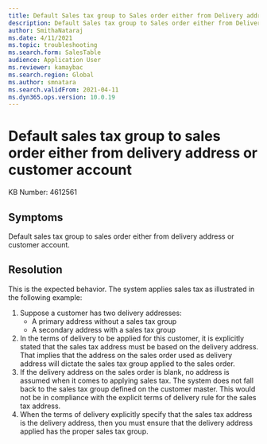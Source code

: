 ```yaml
---
title: Default Sales tax group to Sales order either from Delivery address or Customer account
description: Default Sales tax group to Sales order either from Delivery address or Customer account
author: SmithaNataraj
ms.date: 4/11/2021
ms.topic: troubleshooting
ms.search.form: SalesTable
audience: Application User
ms.reviewer: kamaybac
ms.search.region: Global
ms.author: smnatara
ms.search.validFrom: 2021-04-11
ms.dyn365.ops.version: 10.0.19
---
```

<!-- KFM: the title and issue description are not clear. -->
# Default sales tax group to sales order either from delivery address or customer account

KB Number: 4612561

## Symptoms
<!-- KFM: The issue needs to be described more clearly. -->

Default sales tax group to sales order either from delivery address or customer account.

## Resolution

This is the expected behavior. The system applies sales tax as illustrated in the following example:

1. Suppose a customer has two delivery addresses: <!-- KFM: The rest of the example doesn't mention these two addresses. Later, we talk about a "blank" address. -->
    - A primary address without a sales tax group
    - A secondary address with a sales tax group
1. In the terms of delivery to be applied for this customer, it is explicitly stated that the sales tax address must be based on the delivery address. That implies that the address on the sales order used as delivery address will dictate the sales tax group applied to the sales order.
1. If the delivery address on the sales order is blank, no address is assumed when it comes to applying sales tax. The system does not fall back to the sales tax group defined on the customer master. This would not be in compliance with the explicit terms of delivery rule for the sales tax address.
1. When the terms of delivery explicitly specify that the sales tax address is the delivery address, then you must ensure that the delivery address applied has the proper sales tax group.
